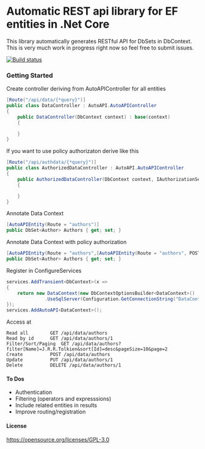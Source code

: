 # Automatic REST api library for EF entities in .Net Core

This library automatically generates RESTful API for DbSets in DbContext.  This is very much work in progress right now so feel free to submit issues.

[![Build status](https://ci.appveyor.com/api/projects/status/nuls4kut9jv1wjsn/branch/master?svg=true)](https://ci.appveyor.com/project/tdudek1/autoapi/branch/master)


### Getting Started

Create controller deriving from AutoAPIController for all entities

```c#
[Route("/api/data/{*query}")]
public class DataController : AutoAPI.AutoAPIController
{
	public DataController(DbContext context) : base(context)
	{

	}
}
```

If you want to use policy authorizaton derive like this

```c#
[Route("/api/authdata/{*query}")]
public class AuthorizedDataController : AutoAPI.AutoAPIController
{
    public AuthorizedDataController(DbContext context, IAuthorizationService authorizationService) : base(context, authorizationService)
    {

    }
}

```

Annotate Data Context
```c#
[AutoAPIEntity(Route = "authors")]
public DbSet<Author> Authors { get; set; }
```


Annotate Data Context with policy authorization
```c#
[AutoAPIEntity(Route = "authors",[AutoAPIEntity(Route = "authors", POSTPolicy = "IsAdmin")] )]
public DbSet<Author> Authors { get; set; }
```

Register in ConfigureServices
```c#
services.AddTransient<DbContext>(x =>
{
	return new DataContext(new DbContextOptionsBuilder<DataContext>()
              .UseSqlServer(Configuration.GetConnectionString("DataContext"));
});
services.AddAutoAPI<DataContext>();
```

Access at

```
Read all		GET /api/data/authors 
Read by id		GET /api/data/authors/1 
Filter/Sort/Paging	GET /api/data/authors?filter[Name]=J.R.R.Tolkien&sort[Id]=desc&pageSize=10&page=2
Create			POST /api/data/authors
Update			PUT /api/data/authors/1
Delete			DELETE /api/data/authors/1
```

#### To Dos

- Authentication
- Filtering (operators and expresssions)
- Include related entities in results
- Improve routing/registration

#### License

https://opensource.org/licenses/GPL-3.0
